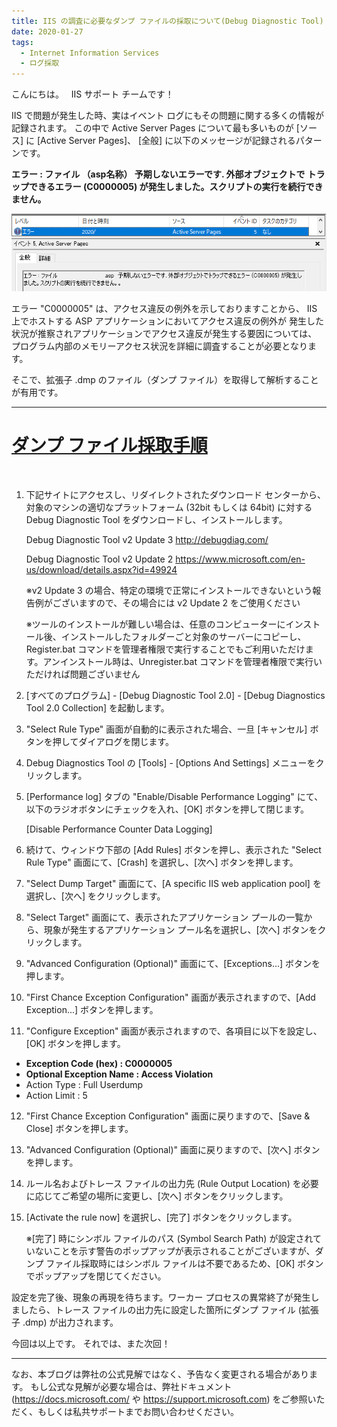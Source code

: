 ```yaml
---
title: IIS の調査に必要なダンプ ファイルの採取について(Debug Diagnostic Tool)
date: 2020-01-27
tags: 
  - Internet Information Services
  - ログ採取
---
```


こんにちは。
 
IIS サポート チームです！


IIS で問題が発生した時、実はイベント ログにもその問題に関する多くの情報が記録されます。
この中で Active Server Pages について最も多いものが [ソース] に [Active Server Pages]、
[全般] に以下のメッセージが記録されるパターンです。

**エラー : ファイル （asp名称）  予期しないエラーです. 外部オブジェクトで**
**トラップできるエラー (C0000005) が発生しました。スクリプトの実行を続行できません。**

![reference](./LogCollection4/reference1.png)

エラー "C0000005" は、アクセス違反の例外を示しておりますことから、
IIS 上でホストする ASP アプリケーションにおいてアクセス違反の例外が
発生した状況が推察されアプリケーションでアクセス違反が発生する要因については、
プログラム内部のメモリーアクセス状況を詳細に調査することが必要となります。

そこで、拡張子 .dmp のファイル（ダンプ ファイル）を取得して解析することが有用です。

---------------
 # <u>ダンプ ファイル採取手順</u>
  
1. 下記サイトにアクセスし、リダイレクトされたダウンロード センターから、対象のマシンの適切なプラットフォーム (32bit もしくは 64bit) に対する Debug Diagnostic Tool をダウンロードし、インストールします。

   Debug Diagnostic Tool v2 Update 3
   http://debugdiag.com/

   Debug Diagnostic Tool v2 Update 2
   https://www.microsoft.com/en-us/download/details.aspx?id=49924
   
      ※v2 Update 3 の場合、特定の環境で正常にインストールできないという報告例がございますので、その場合には v2 Update 2 をご使用ください

      ※ツールのインストールが難しい場合は、任意のコンピューターにインストール後、インストールしたフォルダーごと対象のサーバーにコピーし、Register.bat コマンドを管理者権限で実行することでもご利用いただけます。アンインストール時は、Unregister.bat コマンドを管理者権限で実行いただければ問題ございません

2. [すべてのプログラム] - [Debug Diagnostic Tool 2.0] - [Debug Diagnostics Tool 2.0 Collection] を起動します。
3. "Select Rule Type" 画面が自動的に表示された場合、一旦 [キャンセル] ボタンを押してダイアログを閉じます。
4. Debug Diagnostics Tool の [Tools] - [Options And Settings] メニューをクリックします。
5. [Performance log] タブの "Enable/Disable Performance Logging" にて、以下のラジオボタンにチェックを入れ、[OK] ボタンを押して閉じます。

   [Disable Performance Counter Data Logging]

6. 続けて、ウィンドウ下部の [Add Rules] ボタンを押し、表示された "Select Rule Type" 画面にて、[Crash] を選択し、[次へ] ボタンを押します。
7. "Select Dump Target" 画面にて、[A specific IIS web application pool] を選択し、[次へ] をクリックします。
8. "Select Target" 画面にて、表示されたアプリケーション プールの一覧から、現象が発生するアプリケーション プール名を選択し、[次へ] ボタンをクリックします。
9. "Advanced Configuration (Optional)" 画面にて、[Exceptions...] ボタンを押します。
10. "First Chance Exception Configuration" 画面が表示されますので、[Add Exception...] ボタンを押します。
11. "Configure Exception" 画面が表示されますので、各項目に以下を設定し、[OK] ボタンを押します。

   - **Exception Code (hex) : C0000005**
   - **Optional Exception Name : Access Violation**
   - Action Type : Full Userdump
   - Action Limit : 5

12. "First Chance Exception Configuration" 画面に戻りますので、[Save & Close] ボタンを押します。
13. "Advanced Configuration (Optional)" 画面に戻りますので、[次へ] ボタンを押します。
14. ルール名およびトレース ファイルの出力先 (Rule Output Location) を必要に応じてご希望の場所に変更し、[次へ] ボタンをクリックします。
15. [Activate the rule now] を選択し、[完了] ボタンをクリックします。

      ※[完了] 時にシンボル ファイルのパス (Symbol Search Path) が設定されていないことを示す警告のポップアップが表示されることがございますが、ダンプ ファイル採取時にはシンボル ファイルは不要であるため、[OK] ボタンでポップアップを閉じてください。


設定を完了後、現象の再現を待ちます。ワーカー プロセスの異常終了が発生しましたら、トレース ファイルの出力先に設定した箇所にダンプ ファイル (拡張子 .dmp) が出力されます。


今回は以上です。 それでは、また次回！

---
なお、本ブログは弊社の公式見解ではなく、予告なく変更される場合があります。 もし公式な見解が必要な場合は、弊社ドキュメント (https://docs.microsoft.com/ や https://support.microsoft.com) をご参照いただく、もしくは私共サポートまでお問い合わせください。